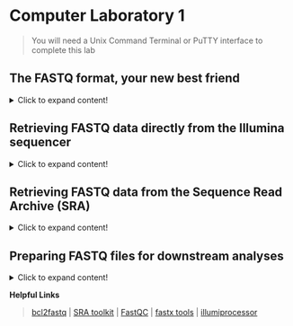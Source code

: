 # Computer Laboratory 1
>You will need a Unix Command Terminal or PuTTY interface to complete this lab
## The FASTQ format, your new best friend

<details>
  <summary>Click to expand content!</summary>

>NGS files can be rather large and most phylogenetics and populations genetics software packages import Illumina data as FASTQ files. The individual sequences in a FASTQ file are called 'reads'. There can be millions of reads in a single FASTQ file. 

Each DNA sequence in a FASTQ file looks like this: 
```
@M01811:34:000000000-ACGFH:1:1101:10492:1210 1:N:0:15
ACTTGTATTAAGACTAATGTTCATTATTACCCCAACTTCTTTTGAAGCTGGCAAAATTTCAAAAATTATAACACACTCAGAAACTATTTTAATTGCAAAGATGGTTCTGAGAGGCTGCCTTAAATGCAGAGATCTAGCTATCTTTCTTTCTCCCCTCTCTAGGGATTCTTCAGAAGGAGTCAGCAGAACAATGCCTCATATTCCTGCCCAAGGCAGAGAAACTGTTTAATTGACAGAACCAACAGAAATCGCTGCCAACACTGCCGTCTGCAGAAGTGTCTTGCCCTAGGAATGTCTCGAGATGG
+
CCCCCGGGFGGFGGGGGGGCFGGGGGGGGGGGGGGGGGGGGGGDGFGGGGGGGGGGGFGGCFGFGE<EAFGGGGGDFFGFG<FGGFFFGGGGGFFGGGGGGGGFAFFCFGGGGDCGGGGCDFFGGGFC,FFGAF9FFGGGGGGGGGGGGGFGG?FFGGGGGGGGGGGGFGGFFEGF@>EFGGGGGGFGGGGGDG?;DDEFGGGGFGG,@FGFFGG>FGGFGGFG?DGGGFGGFGGGGGGGGFFFFFCFFFDFFFFFFFFFFFFFFFFFFD6@;CFFF=CEEFEFF303,()1;;EECF4)62=A3
```  
The first line provides information from the sequencer (flow cell), the second the inferred DNA sequence, the third a standard +, and the fourth the Phred quality score (Q score). 

Phred Quality Score | Probability of Incorrect Base Call  | Base Call Accuracy
------------ | -------------  | -------------
10 | 1 in 10 | 90%
20 | 1 in 100  | 99%
30 | 1 in 1,000  | 99.9%
40 | 1 in 10,000  | 99.99%
50 | 1 in 100,000  | 99.999%
  
>Note: Depending on the FASTQ file, we will need to figure out what kind of Q-scores we are dealing with. Older Illumina machines used a system called phred-64 scoring whereas newer Illumina (and other sequencing platforms) use phred-33 scoring. Some downstream software packages auto-detect this, but others do not.   

</details>

## Retrieving FASTQ data directly from the Illumina sequencer

<details>
  <summary>Click to expand content!</summary>

>If you are retrieving sequence data directly from the NHM NextSeq or MiSeq, you will need to convert the Illumina Base Call data into the FASTQ format. This can be done using the Illumina program [bcl2fastq](https://emea.support.illumina.com/sequencing/sequencing_software/bcl2fastq-conversion-software.html).

1. First, let's download bcl2fastq:
```
wget https://support.illumina.com/softwaredownload.html?assetId=82660c4c-f46c-4743-8566-2437755e4329&assetDetails=bcl2fastq2-v2-20-0-tar.zip  
```  
>At 211 MB this is a rather large file so the download may take a moment.  

2. Illumina datasets can be very large, so for this lab we are going to work with an unpublished dataset of 10 shotgun-sequenced museum specimens (16 GB) which was generated on the NHM Illumina NextSeq.
  
3. The software uses a configuration file which is always named ```SampleSheet.csv``` that is formatted like this: 
```
[Header]			
IEMFileVersion	4		
Investigator Name	JS		
Experiment Name	JS		
Date	02/04/2019		
Workflow	GenerateFASTQ		
Application	NextSeq FASTQ Only		
Assay	TruSeq LT		
Description	Museum_specimen_data		
Chemistry	Default		
			
[Reads]			
151			
151			
			
[Settings]			
Adapter	AGATCGGAAGAGCACACGTCTGAACTCCAGTCA		
AdapterRead2	AGATCGGAAGAGCGTCGTGTAGGGAAAGAGTGT		
			
[Data]			
Sample_ID	Sample_Name	I7_Index_ID	index
3	3	i3	TTAGGC
4	4	i4	TGACCA
5	5	i5	ACAGTG
6	6	i6	GCCAAT
8	8	i8	ACTTGA
10	10	i10	TAGCTT
12	12	i12	CTTGTA
15	15	i15	ATGTCA
24	24	i24	AGCAGG
27	27	i27	ATTGAG
  
```
This configuration file will be used by the software to process the Base Call data and transform them into FASTQ data.
  
  
</details>

## Retrieving FASTQ data from the Sequence Read Archive (SRA)

<details>
  <summary>Click to expand content!</summary>

>If you want to obtain previously published data, you will want to use the SRA toolkit from NCBI. 

 1. Download and install the SRA Toolkit from NCBI/Github:
>For Ubuntu (e.g. Franklin@NHM). For other operating systems, visit: [SRA toolkit](https://github.com/ncbi/sra-tools/wiki)    
```
wget http://ftp-trace.ncbi.nlm.nih.gov/sra/sdk/current/sratoolkit.current-ubuntu64.tar.gz  
```
```
tar -xf sratoolkit.current-ubuntu64.tar.gz
```
```
rm sratoolkit.current-ubuntu64.tar.gz
```  
```
cd sratoolkit.current-ubuntu64
```
```
cd bin
```
```
./vdb-config --interactive
```
This will open the SRA configuration. Use the Configuration Guide [here](https://github.com/ncbi/sra-tools/wiki/03.-Quick-Toolkit-Configuration). Then test with the following command:
```
./fastq-dump --stdout -X 2 SRR390728
```
You should see this output:
```
Read 2 spots for SRR390728
Written 2 spots for SRR390728
@SRR390728.1 1 length=72
CATTCTTCACGTAGTTCTCGAGCCTTGGTTTTCAGCGATGGAGAATGACTTTGACAAGCTGAGAGAAGNTNC
+SRR390728.1 1 length=72
;;;;;;;;;;;;;;;;;;;;;;;;;;;9;;665142;;;;;;;;;;;;;;;;;;;;;;;;;;;;;96&&&&(
@SRR390728.2 2 length=72
AAGTAGGTCTCGTCTGTGTTTTCTACGAGCTTGTGTTCCAGCTGACCCACTCCCTGGGTGGGGGGACTGGGT
+SRR390728.2 2 length=72
;;;;;;;;;;;;;;;;;4;;;;3;393.1+4&&5&&;;;;;;;;;;;;;;;;;;;;;<9;<;;;;;464262
```  
  
  2. Download some data using the SRA toolkit. As an example we will use Illumina MiSeq data from an individual of *Cylindrophis* *ruffus* used in Streicher & Wiens [2016](https://www.sciencedirect.com/science/article/abs/pii/S1055790316300495?via%3Dihub):

```
./fasterq-dump SRR3284185
```
  
You shoud see the following output: 
  
```
spots read:     115,128
reads read:     230,256
reads written:  230,256
```
>Read 1 (SRR3284185_1.fastq) and Read 2 (SRR3284185_2.fastq) data are now in your working directory.

</details>


## Preparing FASTQ files for downstream analyses

<details>
  <summary>Click to expand content!</summary>

>There are several things we want to do to a FASTQ file before we analyse it including removing bad quality bases and the adapter contamination we discussed in lecture.     

 1. Let's start by downloading and installing FastQC: 
  
```
wget https://www.bioinformatics.babraham.ac.uk/projects/fastqc/fastqc_v0.11.9.zip
```
```
unzip fastqc_v0.11.9.zip
```  
```  
rm fastqc_v0.11.9.zip
``` 
```
cd FastQC 
```  
```
chmod 755 fastqc
``` 

 2. Let's use the MiSeq files from *Cylindrophis* *ruffus* we downloaded from the SRA as example data. First, let's navigate to the SRA toolkit ```bin``` directory. Then determine the $PATH:
  
```
pwd  
```  
Your directory structure will differ from mine based on your user name. On Franklin, mine is: 
```
/home/jefs/NGS_course/sratoolkit.2.11.0-ubuntu64/bin  
```
```  
mv SRR3284185_1.fastq /home/jefs/NGS_course/FastQC
```
```  
mv SRR3284185_2.fastq /home/jefs/NGS_course/FastQC
```    
Now that both of the FASTQ files have been moved. Let's navigate to the FastQC directory. Once in the FastQC directory, run the following command:
```
./fastqc SRR3284185_1.fastq SRR3284185_2.fastq  
```  
This will produce several output files. If not working locally, you can use WinSCP to access the HTML output. There are also copies in the [Example Files](https://github.com/nhm-herpetology/museum-NGS-training/tree/main/Unit_01/Computer_Lab/Example_Files) directory. The FastQC summaries let us see that quality decreases (as expected) near the end of the sequences: around 185 bp in Read 1 and 135 bp in Read 2. They also reveal that adapter contamination is present in >10% of the sequences near the end of the sequence. 

3. Let's copy the FASTQ files to a new directory for cleaning and processing:
```
cp SRR3284185_1.fastq /home/jefs/NGS_course/Data/raw-fastq
```  
```
cp SRR3284185_2.fastq /home/jefs/NGS_course/Data/raw-fastq
```  
  
Now navigate to the 'Data/raw-fastq' directory. Let's prepare the files for cleaning by renaming them and compressing them: 
```
mv SRR3284185_1.fastq SRR3284185_S1_L001_R1_001.fastq
```  
```
mv SRR3284185_2.fastq SRR3284185_S1_L001_R2_001.fastq
``` 
```
gzip SRR3284185_S1_L001_R1_001.fastq
```  
```
gzip SRR3284185_S1_L001_R2_001.fastq
``` 
  
We want to remove low quality bases and adapter contamination and we can do both of those things using [Illumiprocessor](https://github.com/faircloth-lab/illumiprocessor) 
  
4. To use Illumiprocessor we need to install phyluce which requires miniconda for installation. On Franklin or Crop Diversity Cluster we just need to type:

```
install-conda
```  

4. Install phyluce (instructions here for Linux version, other versions available [here](https://github.com/faircloth-lab/phyluce/releases): 

```
wget https://raw.githubusercontent.com/faircloth-lab/phyluce/v1.7.1/distrib/phyluce-1.7.1-py36-Linux-conda.yml
``` 
```  
conda env create -n phyluce-1.7.1 --file phyluce-1.7.1-py36-Linux-conda.yml
```   
>Dependencies and Illumiprocessor are now installed
  
5. Activate phyluce
 ```  
  conda activate phyluce-1.7.1
 ``` 
6. To use Illumiprocessor, a congiguration file is needed. The configuration file looks like this:

```
[adapters]
i7:AGATCGGAAGAGCACACGTCTGAACTCCAGTCAC*ATCTCGTATGCCGTCTTCTGCTTG
i5:AGATCGGAAGAGCGTCGTGTAGGGAAAGAGTGTAGATCTCGGTGGTCGCCGTATCATT

[tag sequences]  
INDEX-16:CCGTCCCG

  
[tag map]
SRR3284185_S1:INDEX-16

  
[names]
SRR3284185_S1:Cylindrophis_ruffus_FMNH_258674
  
```
The different sections of the configuration file are (1) the adapter section which identifies the universal adapter sequences (in our case these are i5 and i7 Illumina TruSeq adapters), (2) the tag sequences are the unique barcodes for each sample, (3) the tag map is used to name output files, and (4) the name of the sample that we want to be used in downstream analyses. 

7. To make the configuration text file let's use the command line: 
 
 ```  
  cat > illumiprocessor.conf
 ```   
 Now paste the configuration text (from Step 6) into your terminal and then press CTRL + SHIFT + D. 
 
8. We are now ready to run Illumiprocessor to trim low quality bases + remove adapter contamiantion: 
 ```   
illumiprocessor \
    --input raw-fastq/ \
    --output clean-fastq \
    --config illumiprocessor.conf \
    --cores 1  
 ```    

9. Now let's navigate to the cleaned read directory and examine the stats:
  
```  
cd clean-fastq
```  
```  
cd Cylindrophis_ruffus_FMNH_258674
```
```  
cd stats
```
When we look at the summary statistics file using the ```cat``` command, we should see something like the following output: 
  
```
TrimmomaticPE: Started with arguments:
 -phred33 /home/jefs/NGS_course/Data/clean-fastq/Cylindrophis_ruffus_FMNH_258674/raw-reads/Cylindrophis_ruffus_FMNH_258674-READ1.fastq.gz /home/jefs/NGS_course/Data/clean-fastq/Cylindrophis_ruffus_FMNH_258674/raw-reads/Cylindrophis_ruffus_FMNH_258674-READ2.fastq.gz /home/jefs/NGS_course/Data/clean-fastq/Cylindrophis_ruffus_FMNH_258674/split-adapter-quality-trimmed/Cylindrophis_ruffus_FMNH_258674-READ1.fastq.gz /home/jefs/NGS_course/Data/clean-fastq/Cylindrophis_ruffus_FMNH_258674/split-adapter-quality-trimmed/Cylindrophis_ruffus_FMNH_258674-READ1-single.fastq.gz /home/jefs/NGS_course/Data/clean-fastq/Cylindrophis_ruffus_FMNH_258674/split-adapter-quality-trimmed/Cylindrophis_ruffus_FMNH_258674-READ2.fastq.gz /home/jefs/NGS_course/Data/clean-fastq/Cylindrophis_ruffus_FMNH_258674/split-adapter-quality-trimmed/Cylindrophis_ruffus_FMNH_258674-READ2-single.fastq.gz ILLUMINACLIP:/home/jefs/NGS_course/Data/clean-fastq/Cylindrophis_ruffus_FMNH_258674/adapters.fasta:2:30:10 LEADING:5 TRAILING:15 SLIDINGWINDOW:4:15 MINLEN:40
Using Long Clipping Sequence: 'AGATCGGAAGAGCGTCGTGTAGGGAAAGAGTGTAGATCTCGGTGGTCGCCGTATCATT'
Using Long Clipping Sequence: 'AGATCGGAAGAGCACACGTCTGAACTCCAGTCACCCGTCCCGATCTCGTATGCCGTCTTCTGCTTG'
ILLUMINACLIP: Using 0 prefix pairs, 2 forward/reverse sequences, 0 forward only sequences, 0 reverse only sequences
Input Read Pairs: 115128 Both Surviving: 106854 (92.81%) Forward Only Surviving: 7653 (6.65%) Reverse Only Surviving: 334 (0.29%) Dropped: 287 (0.25%)
TrimmomaticPE: Completed successfully
```  

We can see that Illumiprocessor dropped about 8% of the read pairs. Let's now have a look at the cleaned output files:
```  
cd ..  
```
```
cd split-adapter-quality-trimmed  
```
There will be three sets of fastq.gz files present: 
```  
Cylindrophis_ruffus_FMNH_258674-READ1.fastq.gz
Cylindrophis_ruffus_FMNH_258674-READ2.fastq.gz
Cylindrophis_ruffus_FMNH_258674-READ-singleton.fastq.gz
```  

In addition to retaining paired-end reads, Illumiprocessor also keeps 'singleton' reads that can be used to maximize coverage for *de novo* assembly. 

10. Let's use FASTQC to see how the cleaned FASTQ.GZ files compare to the raw FASTQ files.   

```
cp Cylindrophis_ruffus_FMNH_258674-READ1.fastq.gz /home/jefs/NGS_course/FastQC
```  
```
cp Cylindrophis_ruffus_FMNH_258674-READ2.fastq.gz /home/jefs/NGS_course/FastQC
```    
Now navigate to your FASTQC directory. 
```
./fastqc Cylindrophis_ruffus_FMNH_258674-READ1.fastq.gz Cylindrophis_ruffus_FMNH_258674-READ2.fastq.gz  
```
This will produce output files as we saw in Step 2. There are also copies in the [Example Files](https://github.com/nhm-herpetology/museum-NGS-training/tree/main/Unit_01/Computer_Lab/Example_Files) directory. You can see from the resulting HTML output that the cleaning has improved the quality and adapter content of the read sets. Much better!  

>The cleaned FASTQ.GZ files are now ready for use in a variety of downstream applications. We will learn how to use them for *de novo* assembly and read mapping in [Unit 2](https://github.com/nhm-herpetology/museum-NGS-training/tree/main/Unit_02/Computer_Lab).  
  
</details>

**Helpful Links** 
>[bcl2fastq](https://emea.support.illumina.com/sequencing/sequencing_software/bcl2fastq-conversion-software.html) | [SRA toolkit](https://github.com/ncbi/sra-tools/wiki) | 
[FastQC](https://www.bioinformatics.babraham.ac.uk/projects/fastqc/) | [fastx tools](http://hannonlab.cshl.edu/fastx_toolkit/) | [illumiprocessor](https://illumiprocessor.readthedocs.io/en/latest/)
